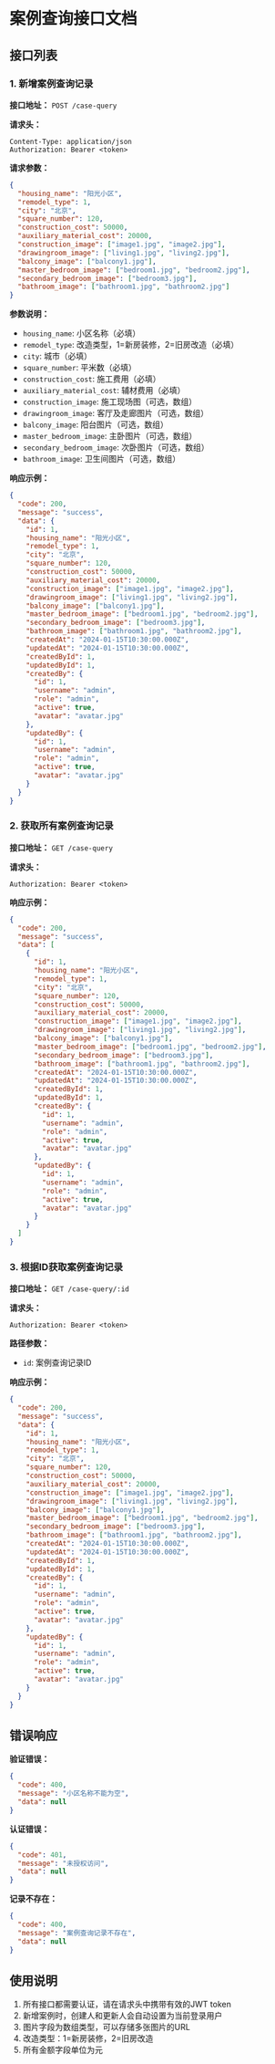# 案例查询接口文档

## 接口列表

### 1. 新增案例查询记录

**接口地址：** `POST /case-query`

**请求头：**
```
Content-Type: application/json
Authorization: Bearer <token>
```

**请求参数：**
```json
{
  "housing_name": "阳光小区",
  "remodel_type": 1,
  "city": "北京",
  "square_number": 120,
  "construction_cost": 50000,
  "auxiliary_material_cost": 20000,
  "construction_image": ["image1.jpg", "image2.jpg"],
  "drawingroom_image": ["living1.jpg", "living2.jpg"],
  "balcony_image": ["balcony1.jpg"],
  "master_bedroom_image": ["bedroom1.jpg", "bedroom2.jpg"],
  "secondary_bedroom_image": ["bedroom3.jpg"],
  "bathroom_image": ["bathroom1.jpg", "bathroom2.jpg"]
}
```

**参数说明：**
- `housing_name`: 小区名称（必填）
- `remodel_type`: 改造类型，1=新房装修，2=旧房改造（必填）
- `city`: 城市（必填）
- `square_number`: 平米数（必填）
- `construction_cost`: 施工费用（必填）
- `auxiliary_material_cost`: 辅材费用（必填）
- `construction_image`: 施工现场图（可选，数组）
- `drawingroom_image`: 客厅及走廊图片（可选，数组）
- `balcony_image`: 阳台图片（可选，数组）
- `master_bedroom_image`: 主卧图片（可选，数组）
- `secondary_bedroom_image`: 次卧图片（可选，数组）
- `bathroom_image`: 卫生间图片（可选，数组）

**响应示例：**
```json
{
  "code": 200,
  "message": "success",
  "data": {
    "id": 1,
    "housing_name": "阳光小区",
    "remodel_type": 1,
    "city": "北京",
    "square_number": 120,
    "construction_cost": 50000,
    "auxiliary_material_cost": 20000,
    "construction_image": ["image1.jpg", "image2.jpg"],
    "drawingroom_image": ["living1.jpg", "living2.jpg"],
    "balcony_image": ["balcony1.jpg"],
    "master_bedroom_image": ["bedroom1.jpg", "bedroom2.jpg"],
    "secondary_bedroom_image": ["bedroom3.jpg"],
    "bathroom_image": ["bathroom1.jpg", "bathroom2.jpg"],
    "createdAt": "2024-01-15T10:30:00.000Z",
    "updatedAt": "2024-01-15T10:30:00.000Z",
    "createdById": 1,
    "updatedById": 1,
    "createdBy": {
      "id": 1,
      "username": "admin",
      "role": "admin",
      "active": true,
      "avatar": "avatar.jpg"
    },
    "updatedBy": {
      "id": 1,
      "username": "admin",
      "role": "admin",
      "active": true,
      "avatar": "avatar.jpg"
    }
  }
}
```

### 2. 获取所有案例查询记录

**接口地址：** `GET /case-query`

**请求头：**
```
Authorization: Bearer <token>
```

**响应示例：**
```json
{
  "code": 200,
  "message": "success",
  "data": [
    {
      "id": 1,
      "housing_name": "阳光小区",
      "remodel_type": 1,
      "city": "北京",
      "square_number": 120,
      "construction_cost": 50000,
      "auxiliary_material_cost": 20000,
      "construction_image": ["image1.jpg", "image2.jpg"],
      "drawingroom_image": ["living1.jpg", "living2.jpg"],
      "balcony_image": ["balcony1.jpg"],
      "master_bedroom_image": ["bedroom1.jpg", "bedroom2.jpg"],
      "secondary_bedroom_image": ["bedroom3.jpg"],
      "bathroom_image": ["bathroom1.jpg", "bathroom2.jpg"],
      "createdAt": "2024-01-15T10:30:00.000Z",
      "updatedAt": "2024-01-15T10:30:00.000Z",
      "createdById": 1,
      "updatedById": 1,
      "createdBy": {
        "id": 1,
        "username": "admin",
        "role": "admin",
        "active": true,
        "avatar": "avatar.jpg"
      },
      "updatedBy": {
        "id": 1,
        "username": "admin",
        "role": "admin",
        "active": true,
        "avatar": "avatar.jpg"
      }
    }
  ]
}
```

### 3. 根据ID获取案例查询记录

**接口地址：** `GET /case-query/:id`

**请求头：**
```
Authorization: Bearer <token>
```

**路径参数：**
- `id`: 案例查询记录ID

**响应示例：**
```json
{
  "code": 200,
  "message": "success",
  "data": {
    "id": 1,
    "housing_name": "阳光小区",
    "remodel_type": 1,
    "city": "北京",
    "square_number": 120,
    "construction_cost": 50000,
    "auxiliary_material_cost": 20000,
    "construction_image": ["image1.jpg", "image2.jpg"],
    "drawingroom_image": ["living1.jpg", "living2.jpg"],
    "balcony_image": ["balcony1.jpg"],
    "master_bedroom_image": ["bedroom1.jpg", "bedroom2.jpg"],
    "secondary_bedroom_image": ["bedroom3.jpg"],
    "bathroom_image": ["bathroom1.jpg", "bathroom2.jpg"],
    "createdAt": "2024-01-15T10:30:00.000Z",
    "updatedAt": "2024-01-15T10:30:00.000Z",
    "createdById": 1,
    "updatedById": 1,
    "createdBy": {
      "id": 1,
      "username": "admin",
      "role": "admin",
      "active": true,
      "avatar": "avatar.jpg"
    },
    "updatedBy": {
      "id": 1,
      "username": "admin",
      "role": "admin",
      "active": true,
      "avatar": "avatar.jpg"
    }
  }
}
```

## 错误响应

**验证错误：**
```json
{
  "code": 400,
  "message": "小区名称不能为空",
  "data": null
}
```

**认证错误：**
```json
{
  "code": 401,
  "message": "未授权访问",
  "data": null
}
```

**记录不存在：**
```json
{
  "code": 400,
  "message": "案例查询记录不存在",
  "data": null
}
```

## 使用说明

1. 所有接口都需要认证，请在请求头中携带有效的JWT token
2. 新增案例时，创建人和更新人会自动设置为当前登录用户
3. 图片字段为数组类型，可以存储多张图片的URL
4. 改造类型：1=新房装修，2=旧房改造
5. 所有金额字段单位为元
